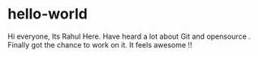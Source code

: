 # hello-world
Hi everyone,
  Its Rahul Here. Have heard a lot about Git and opensource . Finally got the chance to work on it. It feels awesome !!

